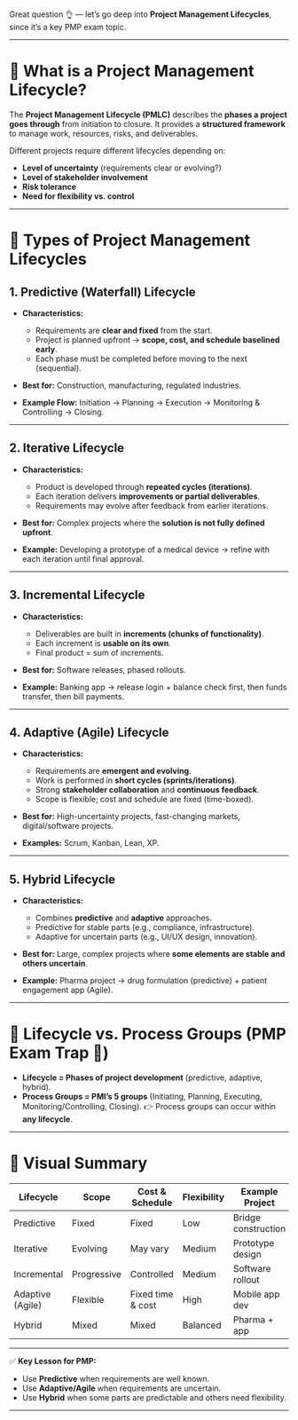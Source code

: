 Great question 👌 — let’s go deep into **Project Management Lifecycles**, since it’s a key PMP exam topic.

---

# 🔹 What is a Project Management Lifecycle?

The **Project Management Lifecycle (PMLC)** describes the **phases a project goes through** from initiation to closure. It provides a **structured framework** to manage work, resources, risks, and deliverables.

Different projects require different lifecycles depending on:

* **Level of uncertainty** (requirements clear or evolving?)
* **Level of stakeholder involvement**
* **Risk tolerance**
* **Need for flexibility vs. control**

---

# 🔹 Types of Project Management Lifecycles

## 1. **Predictive (Waterfall) Lifecycle**

* **Characteristics:**

  * Requirements are **clear and fixed** from the start.
  * Project is planned upfront → **scope, cost, and schedule baselined early**.
  * Each phase must be completed before moving to the next (sequential).

* **Best for:** Construction, manufacturing, regulated industries.

* **Example Flow:**
  Initiation → Planning → Execution → Monitoring & Controlling → Closing.

---

## 2. **Iterative Lifecycle**

* **Characteristics:**

  * Product is developed through **repeated cycles (iterations)**.
  * Each iteration delivers **improvements or partial deliverables**.
  * Requirements may evolve after feedback from earlier iterations.

* **Best for:** Complex projects where the **solution is not fully defined upfront**.

* **Example:** Developing a prototype of a medical device → refine with each iteration until final approval.

---

## 3. **Incremental Lifecycle**

* **Characteristics:**

  * Deliverables are built in **increments (chunks of functionality)**.
  * Each increment is **usable on its own**.
  * Final product = sum of increments.

* **Best for:** Software releases, phased rollouts.

* **Example:** Banking app → release login + balance check first, then funds transfer, then bill payments.

---

## 4. **Adaptive (Agile) Lifecycle**

* **Characteristics:**

  * Requirements are **emergent and evolving**.
  * Work is performed in **short cycles (sprints/iterations)**.
  * Strong **stakeholder collaboration** and **continuous feedback**.
  * Scope is flexible; cost and schedule are fixed (time-boxed).

* **Best for:** High-uncertainty projects, fast-changing markets, digital/software projects.

* **Examples:** Scrum, Kanban, Lean, XP.

---

## 5. **Hybrid Lifecycle**

* **Characteristics:**

  * Combines **predictive** and **adaptive** approaches.
  * Predictive for stable parts (e.g., compliance, infrastructure).
  * Adaptive for uncertain parts (e.g., UI/UX design, innovation).

* **Best for:** Large, complex projects where **some elements are stable and others uncertain**.

* **Example:** Pharma project → drug formulation (predictive) + patient engagement app (Agile).

---

# 🔹 Lifecycle vs. Process Groups (PMP Exam Trap 🚨)

* **Lifecycle = Phases of project development** (predictive, adaptive, hybrid).
* **Process Groups = PMI’s 5 groups** (Initiating, Planning, Executing, Monitoring/Controlling, Closing).
  👉 Process groups can occur within **any lifecycle**.

---

# 🔹 Visual Summary

| Lifecycle        | Scope       | Cost & Schedule   | Flexibility | Example Project     |
| ---------------- | ----------- | ----------------- | ----------- | ------------------- |
| Predictive       | Fixed       | Fixed             | Low         | Bridge construction |
| Iterative        | Evolving    | May vary          | Medium      | Prototype design    |
| Incremental      | Progressive | Controlled        | Medium      | Software rollout    |
| Adaptive (Agile) | Flexible    | Fixed time & cost | High        | Mobile app dev      |
| Hybrid           | Mixed       | Mixed             | Balanced    | Pharma + app        |

---

✅ **Key Lesson for PMP:**

* Use **Predictive** when requirements are well known.
* Use **Adaptive/Agile** when requirements are uncertain.
* Use **Hybrid** when some parts are predictable and others need flexibility.

---
